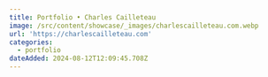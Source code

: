 ```yaml
---
title: Portfolio • Charles Cailleteau
image: /src/content/showcase/_images/charlescailleteau.com.webp
url: 'https://charlescailleteau.com'
categories:
  - portfolio
dateAdded: 2024-08-12T12:09:45.708Z
---
```


